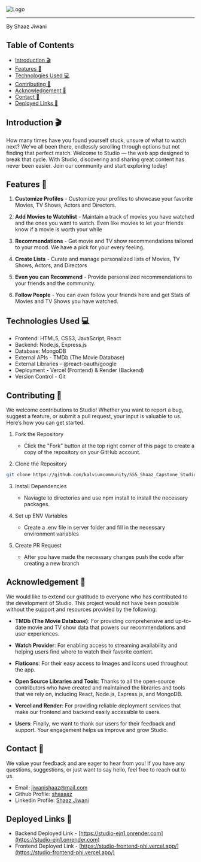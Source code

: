 ![Logo](https://i.ibb.co/mb0BF05/Screenshot-2024-06-30-5-20-29-PM-removebg-preview.png)

***

By Shaaz Jiwani

## Table of Contents

- [Introduction 🎬](#introduction-🎬)
- [Features 🌟](#features-🌟)
- [Technologies Used 💻](#technologies-used-💻)
- [Contributing 🚀](#contributing-🚀)
- [Acknowledgement 🙌](#acknowledgement-🙌)
- [Contact 📧](#contact-📧)
- [Deployed Links 🔗](#deployed-links-🔗)

## Introduction 🎬

How many times have you found yourself stuck, unsure of what to watch next? We've all been there, endlessly scrolling through options but not finding that perfect match. Welcome to Studio — the web app designed to break that cycle. With Studio, discovering and sharing great content has never been easier. Join our community and start exploring today!

## Features 🌟

1. **Customize Profiles** - Customize your profiles to showcase your favorite Movies, TV Shows, Actors and Directors.

2. **Add Movies to Watchlist** - Maintain a track of movies you have watched and the ones you want to watch. Even like movies to let your friends know if a movie is worth your while

3. **Recommendations** - Get movie and TV show recommendations tailored to your mood. We have a pick for your every feeling.

4. **Create Lists** - Curate and manage personalized lists of Movies, TV Shows, Actors, and Directors

5. **Even you can Recommend** - Provide personalized recommendations to your friends and the community.

6. **Follow People** - You can even follow your friends here and get Stats of Movies and TV Shows you have watched.

## Technologies Used 💻

- Frontend: HTML5, CSS3, JavaScript, React
- Backend: Node.js, Express.js
- Database: MongoDB
- External APIs - TMDb (The Movie Database)
- External Libraries - @react-oauth/google
- Deployment - Vercel (Frontend) & Render (Backend)
- Version Control - Git

## Contributing 🚀

We welcome contributions to Studio! Whether you want to report a bug, suggest a feature, or submit a pull request, your input is valuable to us. Here’s how you can get started.

1. Fork the Repository

     - Click the "Fork" button at the top right corner of this page to create a copy of the repository on your GitHub account.

2. Clone the Repository

  ```bash
git clone https://github.com/kalviumcommunity/S55_Shaaz_Capstone_Studio
````

3. Install Dependencies

    - Naviagte to directories and use npm install to install the necessary packages.

4. Set up ENV Variables

     - Create a .env file in server folder and fill in the necessary environment variables

5. Create  PR Request

    - After you have made the necessary changes push the code after creating a new branch


## Acknowledgement 🙌

We would like to extend our gratitude to everyone who has contributed to the development of Studio. This project would not have been possible without the support and resources provided by the following:

- **TMDb (The Movie Database)**: For providing comprehensive and up-to-date movie and TV show data that powers our recommendations and user experiences.

- **Watch Provider**: For enabling access to streaming availability and helping users find where to watch their favorite content.

- **Flaticons**: For their easy access to Images and Icons used throughout the app.

- **Open Source Libraries and Tools**: Thanks to all the open-source contributors who have created and maintained the libraries and tools that we rely on, including React, Node.js, Express.js, and MongoDB.

- **Vercel and Render**: For providing reliable deployment services that make our frontend and backend easily accessible to users.

- **Users**: Finally, we want to thank our users for their feedback and support. Your engagement helps us improve and grow Studio.

## Contact 📧

We value your feedback and are eager to hear from you! If you have any questions, suggestions, or just want to say hello, feel free to reach out to us.

- Email: [jiwanishaaz@mail.com](mailto:jiwanishaaz@gmail.com)
- Github Profile: [shaaaaz](https://github.com/shaaaaz)
- Linkedin Profile: [Shaaz Jiwani](https://www.linkedin.com/in/shaaz-jiwani-7b271628b/)

## Deployed Links 🔗

- Backend Deployed Link - [https://studio-ejn1.onrender.com](https://studio-ejn1.onrender.com)
- Frontend Deployed Link - [https://studio-frontend-phi.vercel.app/](https://studio-frontend-phi.vercel.app/)